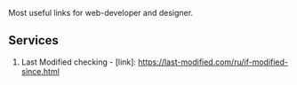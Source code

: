 Most useful links for web-developer and designer.  
## Services
1. Last Modified checking - [link]: https://last-modified.com/ru/if-modified-since.html  

